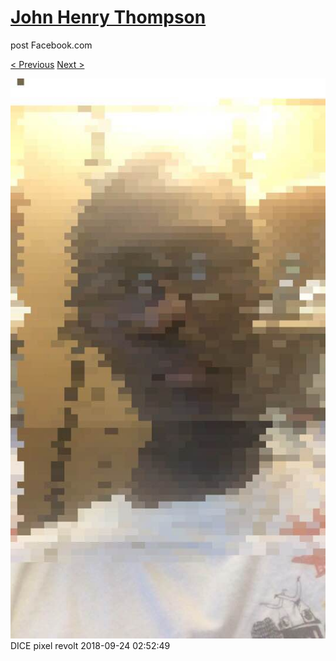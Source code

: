 # [John Henry Thompson](../README.md)
post Facebook.com

[< Previous](2018-09-24-1.md) [Next >](2018-09-24-3.md)

[![](../media/2018-09-24/Timeline-Photos-DICE-pixel-revolt.jpg)](../README.md)
DICE pixel revolt
2018-09-24 02:52:49